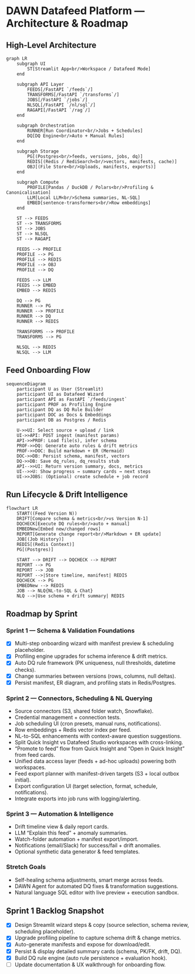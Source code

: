 # DAWN Datafeed Platform — Architecture & Roadmap

## High-Level Architecture

```mermaid
graph LR
    subgraph UI
        ST[Streamlit App<br/>Workspace / Datafeed Mode]
    end

    subgraph API Layer
        FEEDS[/FastAPI `/feeds`/]
        TRANSFORMS[/FastAPI `/transforms`/]
        JOBS[/FastAPI `/jobs`/]
        NLSQL[/FastAPI `/nl/sql`/]
        RAGAPI[/FastAPI `/rag`/]
    end

    subgraph Orchestration
        RUNNER[Run Coordinator<br/>Jobs + Schedules]
        DQ[DQ Engine<br/>Auto + Manual Rules]
    end

    subgraph Storage
        PG[(Postgres<br/>feeds, versions, jobs, dq)]
        REDIS[(Redis / RediSearch<br/>vectors, manifests, cache)]
        OBJ[(File Store<br/>Uploads, manifests, exports)]
    end

    subgraph Compute
        PROFILE[Pandas / DuckDB / Polars<br/>Profiling & Canonicalisation]
        LLM[Local LLM<br/>Schema summaries, NL-SQL]
        EMBED[sentence-transformers<br/>Row embeddings]
    end

    ST --> FEEDS
    ST --> TRANSFORMS
    ST --> JOBS
    ST --> NLSQL
    ST --> RAGAPI

    FEEDS --> PROFILE
    PROFILE --> PG
    PROFILE --> REDIS
    PROFILE --> OBJ
    PROFILE --> DQ

    FEEDS --> LLM
    FEEDS --> EMBED
    EMBED --> REDIS

    DQ --> PG
    RUNNER --> PG
    RUNNER --> PROFILE
    RUNNER --> DQ
    RUNNER --> REDIS

    TRANSFORMS --> PROFILE
    TRANSFORMS --> PG

    NLSQL --> REDIS
    NLSQL --> LLM
```

## Feed Onboarding Flow

```mermaid
sequenceDiagram
    participant U as User (Streamlit)
    participant UI as Datafeed Wizard
    participant API as FastAPI `/feeds/ingest`
    participant PROF as Profiling Engine
    participant DQ as DQ Rule Builder
    participant DOC as Docs & Embeddings
    participant DB as Postgres / Redis

    U->>UI: Select source + upload / link
    UI->>API: POST ingest (manifest params)
    API->>PROF: Load file(s), infer schema
    PROF->>DQ: Generate auto rules & drift metrics
    PROF->>DOC: Build markdown + ER (Mermaid)
    DOC->>DB: Persist schema, manifest, vectors
    DQ->>DB: Save dq_rules, dq_results stub
    API-->>UI: Return version summary, docs, metrics
    UI-->>U: Show progress → summary cards → next steps
    UI->>JOBS: (Optional) create schedule + job record
```

## Run Lifecycle & Drift Intelligence

```mermaid
flowchart LR
    START((Feed Version N))
    DRIFT[Compare schema & metrics<br/>vs Version N-1]
    DQCHECK[Execute DQ rules<br/>auto + manual]
    EMBEDNew[Embed new/changed rows]
    REPORT[Generate change report<br/>Markdown + ER update]
    JOB[(Job History)]
    REDIS[(Redis Context)]
    PG[(Postgres)]

    START --> DRIFT --> DQCHECK --> REPORT
    REPORT --> PG
    REPORT --> JOB
    REPORT -->|Store timeline, manifest| REDIS
    DQCHECK --> PG
    EMBEDNew --> REDIS
    JOB --> NLQ{NL-to-SQL & Chat}
    NLQ -->|Use schema + drift summary| REDIS
```

## Roadmap by Sprint

### Sprint 1 — Schema & Validation Foundations
- [x] Multi-step onboarding wizard with manifest preview & scheduling placeholder.
- [x] Profiling engine upgrades for schema inference & drift metrics.
- [x] Auto DQ rule framework (PK uniqueness, null thresholds, datetime checks).
- [x] Change summaries between versions (rows, columns, null deltas).
- [x] Persist manifest, ER diagram, and profiling stats in Redis/Postgres.

### Sprint 2 — Connectors, Scheduling & NL Querying
- Source connectors (S3, shared folder watch, Snowflake).
- Credential management + connection tests.
- Job scheduling UI (cron presets, manual runs, notifications).
- Row embeddings + Redis vector index per feed.
- NL-to-SQL enhancements with context-aware question suggestions.
- Split Quick Insight vs Datafeed Studio workspaces with cross-linking.
- “Promote to feed” flow from Quick Insight and “Open in Quick Insight” from feed cards.
- Unified data access layer (feeds + ad-hoc uploads) powering both workspaces.
- Feed export planner with manifest-driven targets (S3 + local outbox initial).
- Export configuration UI (target selection, format, schedule, notifications).
- Integrate exports into job runs with logging/alerting.

### Sprint 3 — Automation & Intelligence
- Drift timeline view & daily report cards.
- LLM “Explain this feed” + anomaly summaries.
- Watch-folder automation + manifest export/import.
- Notifications (email/Slack) for success/fail + drift anomalies.
- Optional synthetic data generator & feed templates.

### Stretch Goals
- Self-healing schema adjustments, smart merge across feeds.
- DAWN Agent for automated DQ fixes & transformation suggestions.
- Natural language SQL editor with live preview + execution sandbox.

## Sprint 1 Backlog Snapshot
- [x] Design Streamlit wizard steps & copy (source selection, schema review, scheduling placeholder).
- [x] Upgrade profiling pipeline to capture schema drift & change metrics.
- [x] Auto-generate manifests and expose for download/edit.
- [x] Persist & display detailed summary cards (schema, PK/FK, drift, DQ).
- [x] Build DQ rule engine (auto rule persistence + evaluation hook).
- [ ] Update documentation & UX walkthrough for onboarding flow.
